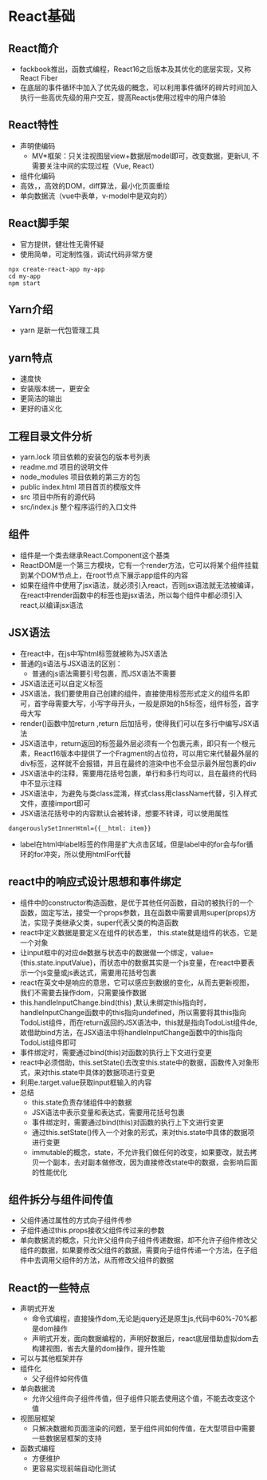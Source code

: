 # React基础

## React简介
- fackbook推出，函数式编程，React16之后版本及其优化的底层实现，又称React Fiber
- 在底层的事件循环中加入了优先级的概念，可以利用事件循环的碎片时间加入执行一些高优先级的用户交互，提高Reactjs使用过程中的用户体验

## React特性
- 声明使编码
  - MV*框架：只关注视图层view+数据层model即可，改变数据，更新UI, 不需要关注中间的实现过程（Vue, React）
- 组件化编码
- 高效，，高效的DOM，diff算法，最小化页面重绘
- 单向数据流（vue中表单，v-model中是双向的）

## React脚手架
- 官方提供，健壮性无需怀疑
- 使用简单，可定制性强，调试代码非常方便
```
npx create-react-app my-app
cd my-app
npm start
```
## Yarn介绍
- yarn 是新一代包管理工具

## yarn特点
- 速度快
- 安装版本统一，更安全
- 更简洁的输出
- 更好的语义化

## 工程目录文件分析
- yarn.lock  项目依赖的安装包的版本号列表
- readme.md  项目的说明文件
- node_modules 项目依赖的第三方的包
- public index.html 项目首页的模版文件
- src 项目中所有的源代码
- src/index.js 整个程序运行的入口文件

## 组件
- 组件是一个类去继承React.Component这个基类
- ReactDOM是一个第三方模块，它有一个render方法，它可以将某个组件挂载到某个DOM节点上，在root节点下展示app组件的内容
- 如果在组件中使用了jsx语法，就必须引入react，否则jsx语法就无法被编译，在react中render函数中的标签也是jsx语法，所以每个组件中都必须引入react,以编译jsx语法

## JSX语法
- 在react中，在js中写html标签就被称为JSX语法
- 普通的js语法与JSX语法的区别：
  - 普通的js语法需要引号包裹，而JSX语法不需要
- JSX语法还可以自定义标签
- JSX语法，我们要使用自己创建的组件，直接使用标签形式定义的组件名即可，首字母需要大写，小写字母开头，一般是原始的h5标签，组件标签，首字母大写
- render()函数中加return ,return 后加括号，使得我们可以在多行中编写JSX语法
- JSX语法中，return返回的标签最外层必须有一个包裹元素，即只有一个根元素，React16版本中提供了一个Fragment的占位符，可以用它来代替最外层的div标签，这样就不会报错，并且在最终的渲染中也不会显示最外层包裹的div
- JSX语法中的注释，需要用花括号包裹，单行和多行均可以，且在最终的代码中不显示注释
- JSX语法中，为避免与类class混淆，样式class用className代替，引入样式文件，直接import即可
- JSX语法花括号中的内容默认会被转译，想要不转译，可以使用属性
```
dangerouslySetInnerHtml={{__html: item}}
```
- label在html中label标签的作用是扩大点击区域，但是label中的for会与for循环的for冲突，所以使用htmlFor代替

## react中的响应式设计思想和事件绑定
  - 组件中的constructor构造函数，是优于其他任何函数，自动的被执行的一个函数，固定写法，接受一个props参数，且在函数中需要调用super(props)方法，实现子类继承父类，super代表父类的构造函数
  - react中定义数据是要定义在组件的状态里， this.state就是组件的状态，它是一个对象
  - 让input框中的对应de数据与状态中的数据做一个绑定，value={this.state.inputValue}，而状态中的数据其实是一个js变量，在react中要表示一个js变量或js表达式，需要用花括号包裹
  - react在英文中是响应的意思，它可以感应到数据的变化，从而去更新视图，我们不需要去操作dom，只需要操作数据
  - this.handleInputChange.bind(this) ,默认未绑定this指向时，handleInputChange函数中的this指向undefined，所以需要将其this指向TodoList组件，而在return返回的JSX语法中，this就是指向TodoList组件de,故借助bind方法，在JSX语法中将handleInputChange函数中的this指向TodoList组件即可
  - 事件绑定时，需要通过bind(this)对函数的执行上下文进行变更
  - react中必须借助，this.setState()去改变this.state中的数据，函数传入对象形式，来对this.state中具体的数据项进行变更
  - 利用e.target.value获取input框输入的内容
- 总结
  - this.state负责存储组件中的数据
  - JSX语法中表示变量和表达式，需要用花括号包裹
  - 事件绑定时，需要通过bind(this)对函数的执行上下文进行变更
  - 通过this.setState()传入一个对象的形式，来对this.state中具体的数据项进行变更
  - immutable的概念，state，不允许我们做任何的改变，如果要改，就去拷贝一个副本，去对副本做修改，因为直接修改state中的数据，会影响后面的性能优化

## 组件拆分与组件间传值
- 父组件通过属性的方式向子组件传参
- 子组件通过this.props接收父组件传过来的参数
- 单向数据流的概念，只允许父组件向子组件传递数据，却不允许子组件修改父组件的数据，如果要修改父组件的数据，需要向子组件传递一个方法，在子组件中去调用父组件的方法，从而修改父组件的数据

## React的一些特点
- 声明式开发
  - 命令式编程，直接操作dom,无论是jquery还是原生js,代码中60%-70%都是dom操作
  - 声明式开发，面向数据编程的，声明好数据后，react底层借助虚拟dom去构建视图，省去大量的dom操作，提升性能
- 可以与其他框架并存
- 组件化
  - 父子组件如何传值
- 单向数据流
  - 允许父组件向子组件传值，但子组件只能去使用这个值，不能去改变这个值
- 视图层框架
  - 只解决数据和页面渲染的问题，至于组件间如何传值，在大型项目中需要一些数据层框架的支持
- 函数式编程
  - 方便维护
  - 更容易实现前端自动化测试